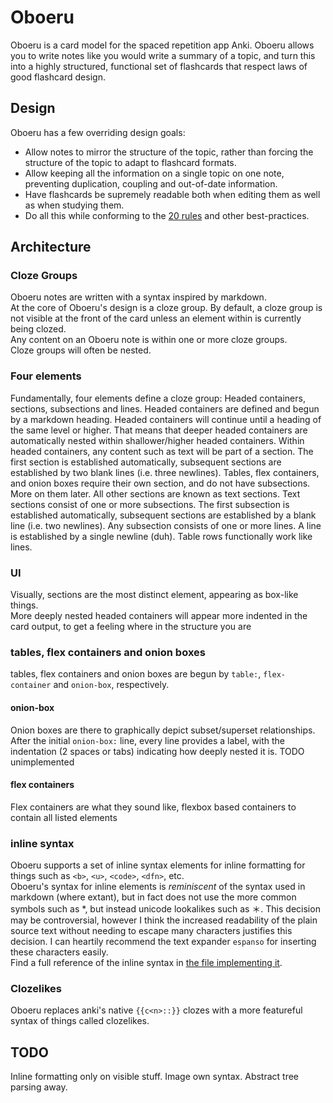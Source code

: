 # Oboeru

Oboeru is a card model for the spaced repetition app Anki. Oboeru allows you to write notes like you would write a summary of a topic, and turn this into a highly structured, functional set of flashcards that respect laws of good flashcard design.

## Design

Oboeru has a few overriding design goals:
- Allow notes to mirror the structure of the topic, rather than forcing the structure of the topic to adapt to flashcard formats.
- Allow keeping all the information on a single topic on one note, preventing duplication, coupling and out-of-date information.
- Have flashcards be supremely readable both when editing them as well as when studying them.
- Do all this while conforming to the [20 rules](https://www.supermemo.com/en/archives1990-2015/articles/20rules) and other best-practices.

## Architecture

### Cloze Groups

Oboeru notes are written with a syntax inspired by markdown.  
At the core of Oboeru's design is a cloze group. 
By default, a cloze group is not visible at the front of the card unless an element within is currently being clozed.  
Any content on an Oboeru note is within one or more cloze groups.  
Cloze groups will often be nested. 

### Four elements

Fundamentally, four elements define a cloze group: Headed containers, sections, subsections and lines.
Headed containers are defined and begun by a markdown heading. Headed containers will continue until a heading of the same level or higher. That means that deeper headed containers are automatically nested within shallower/higher headed containers.
Within headed containers, any content such as text will be part of a section. The first section is established automatically, subsequent sections are established by two blank lines (i.e. three newlines).
Tables, flex containers, and onion boxes require their own section, and do not have subsections. More on them later. All other sections are known as text sections.
Text sections consist of one or more subsections. The first subsection is established automatically, subsequent sections are established by a blank line (i.e. two newlines).
Any subsection consists of one or more lines. A line is established by a single newline (duh).
Table rows functionally work like lines.

### UI

Visually, sections are the most distinct element, appearing as box-like things.  
More deeply nested headed containers will appear more indented in the card output, to get a feeling where in the structure you are

### tables, flex containers and onion boxes

tables, flex containers and onion boxes are begun by `table:`, `flex-container` and `onion-box`, respectively.

#### onion-box

Onion boxes are there to graphically depict subset/superset relationships. After the initial `onion-box:` line, every line provides a label, with the indentation (2 spaces or tabs) indicating how deeply nested it is. TODO unimplemented

#### flex containers

Flex containers are what they sound like, flexbox based containers to contain all listed elements 

### inline syntax

Oboeru supports a set of inline syntax elements for inline formatting for things such as `<b>`, `<u>`, `<code>`, `<dfn>`, etc.  
Oboeru's syntax for inline elements is *reminiscent* of the syntax used in markdown (where extant), but in fact does not use the more common symbols such as \*, but instead unicode lookalikes such as ＊. This decision may be controversial, however I think the increased readability of the plain source text without needing to escape many characters justifies this decision. I can heartily recommend the text expander `espanso` for inserting these characters easily.  
Find a full reference of the inline syntax in [the file implementing it](/src/ts/parsing/inline/regex-replacement/index.ts).

### Clozelikes

Oboeru replaces anki's native `{{c<n>::}}` clozes with a more featureful syntax of things called clozelikes.

## TODO

Inline formatting only on visible stuff.
Image own syntax.
Abstract tree parsing away.